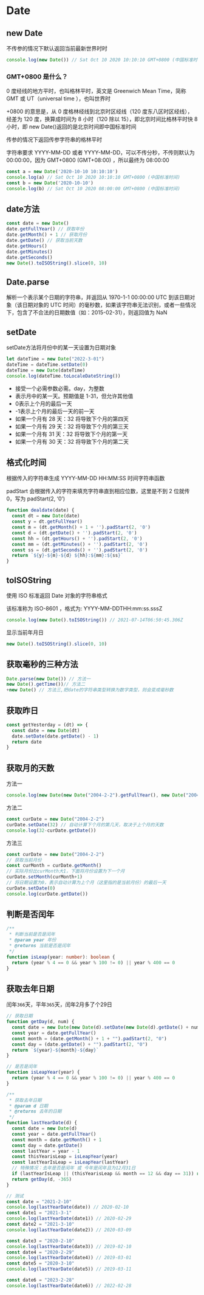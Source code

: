 # Date

## new Date

不传参的情况下默认返回当前最新世界时时

```js
console.log(new Date()) // Sat Oct 10 2020 10:10:10 GMT+0800 (中国标准时间)
```

### GMT+0800 是什么？

0 度经线的地方平时，也叫格林平时，英文是 Greenwich Mean Time，简称 GMT 或 UT（universal time ），也叫世界时

+0800 的意思是，从 0 度格林经线到北京时区经线（120 度东八区时区经线），经差为 120 度，换算成时间为 8 小时（120 除以 15），即北京时间比格林平时快 8 小时，即 new Date()返回的是北京时间即中国标准时间

传参的情况下返回传参字符串的格林平时

字符串要求 YYYY-MM-DD 或者 YYYY-MM-DD，可以不传分秒，不传则默认为 00:00:00，因为 GMT+0800 (GMT+08:00) ，所以最终为 08:00:00

```js
const a = new Date('2020-10-10 10:10:10')
console.log(a) // Sat Oct 10 2020 10:10:10 GMT+0800 (中国标准时间)
const b = new Date('2020-10-10')
console.log(b) // Sat Oct 10 2020 08:00:00 GMT+0800 (中国标准时间)
```

## date方法

```js
const date = new Date()
date.getFullYear() // 获取年份
date.getMonth() + 1 // 获取月份
date.getDate() // 获取当前天数
date.getHours()
date.getMinutes()
date.getSeconds()
new Date().toISOString().slice(0, 10)
```

## Date.parse

解析一个表示某个日期的字符串，并返回从 1970-1-1 00:00:00 UTC 到该日期对象（该日期对象的 UTC 时间）的毫秒数，如果该字符串无法识别，或者一些情况下，包含了不合法的日期数值（如：2015-02-31），则返回值为 NaN

## setDate

setDate方法将月份中的某一天设置为日期对象

```js
let dateTime = new Date("2022-3-01")
dateTime = dateTime.setDate(0)
dateTime = new Date(dateTime)
console.log(dateTime.toLocaleDateString())
```

- 接受一个必需参数必需。day，为整数
- 表示月中的某一天。预期值是 1-31，但允许其他值
- 0表示上个月的最后一天
- -1表示上个月的最后一天的前一天
- 如果一个月有 28 天：32 将导致下个月的第四天
- 如果一个月有 29 天：32 将导致下个月的第三天
- 如果一个月有 31 天：32 将导致下个月的第一天
- 如果一个月有 30 天：32 将导致下个月的第二天

## 格式化时间

根据传入的字符串生成 YYYY-MM-DD HH:MM:SS 时间字符串函数

padStart 会根据传入的字符来填充字符串直到相应位数，这里是不到 2 位就传 0，写为 padStart(2, ‘0’)

```js
function dealdate(date) {
  const dt = new Date(date)
  const y = dt.getFullYear()
  const m = (dt.getMonth() + 1 + '').padStart(2, '0')
  const d = (dt.getDate() + '').padStart(2, '0')
  const hh = (dt.getHours() + '').padStart(2, '0')
  const mm = (dt.getMinutes() + '').padStart(2, '0')
  const ss = (dt.getSeconds() + '').padStart(2, '0')
  return `${y}-${m}-${d} ${hh}:${mm}:${ss}`
}
```

## toISOString

使用 ISO 标准返回 Date 对象的字符串格式

该标准称为 ISO-8601 ，格式为: YYYY-MM-DDTHH:mm:ss.sssZ

```js
console.log(new Date().toISOString()) // 2021-07-14T06:50:45.306Z
```

显示当前年月日

```js
new Date().toISOString().slice(0, 10)
```

## 获取毫秒的三种方法

```js
Date.parse(new Date()) // 方法一
new Date().getTime())// 方法二
+new Date() // 方法三,把date的字符串类型转换为数字类型，则会变成毫秒数
```

## 获取昨日

```js
const getYesterday = (dt) => {
  const date = new Date(dt)
  date.setDate(date.getDate() - 1)
  return date
}
```

## 获取月的天数

方法一

```js
console.log(new Date(new Date("2004-2-2").getFullYear(), new Date("2004-2-2").getMonth()+1, 0).getDate())
```

方法二

```js
const curDate = new Date("2004-2-2")
curDate.setDate(32) // 自动计算下个月的第几天，取决于上个月的天数
console.log(32-curDate.getDate())
```

方法三

```js
const curDate = new Date("2004-2-2")
// 获取当前月份
const curMonth = curDate.getMonth()
// 实际月份比curMonth大1，下面将月份设置为下一个月
curDate.setMonth(curMonth+1)
// 将日期设置为0，表示自动计算为上个月（这里指的是当前月份）的最后一天
curDate.setDate(0)
console.log(curDate.getDate())
```

## 判断是否闰年

```ts
/**
 * 判断当前是否是闰年
 * @param year 年份
 * @returns 当前是否是闰年
 */
function isLeap(year: number): boolean {
  return (year % 4 == 0 && year % 100 != 0) || year % 400 == 0
}
```

## 获取去年日期

闰年`366`天，平年`365`天，闰年2月多了个29日

```js
// 获取日期
function getDay(d, num) {
  const date = new Date(new Date(d).setDate(new Date(d).getDate() + num))
  const year = date.getFullYear()
  const month = (date.getMonth() + 1 + "").padStart(2, "0")
  const day = (date.getDate() + "").padStart(2, "0")
  return `${year}-${month}-${day}`
}

// 是否是闰年
function isLeapYear(year) {
  return (year % 4 == 0 && year % 100 != 0) || year % 400 == 0
}

/**
 * 获取去年日期
 * @param d 日期
 * @returns 去年的日期 
 */
function lastYearDate(d) {
  const date = new Date(d)
  const year = date.getFullYear()
  const month = date.getMonth() + 1
  const day = date.getDate()
  const lastYear = year - 1
  const thisYearisLeap = isLeapYear(year)
  const lastYearIsLeap = isLeapYear(lastYear)
  // 特殊情况：去年是否是闰年 或 今年是闰年且为12月31日
  if (lastYearIsLeap || (thisYearisLeap && month == 12 && day == 31)) return getDay(d, -366)
  return getDay(d, -365)
}

// 测试
const date = "2021-2-10"
console.log(lastYearDate(date)) // 2020-02-10
const date1 = "2021-3-1"
console.log(lastYearDate(date1)) // 2020-02-29
const date2 = "2021-3-10"
console.log(lastYearDate(date2)) // 2020-03-09

const date3 = "2020-2-10"
console.log(lastYearDate(date3)) // 2019-02-10
const date4 = "2020-2-29"
console.log(lastYearDate(date4)) // 2019-03-01
const date5 = "2020-3-10"
console.log(lastYearDate(date5)) // 2019-03-11

const date6 = "2023-2-28"
console.log(lastYearDate(date6)) // 2022-02-28
```

